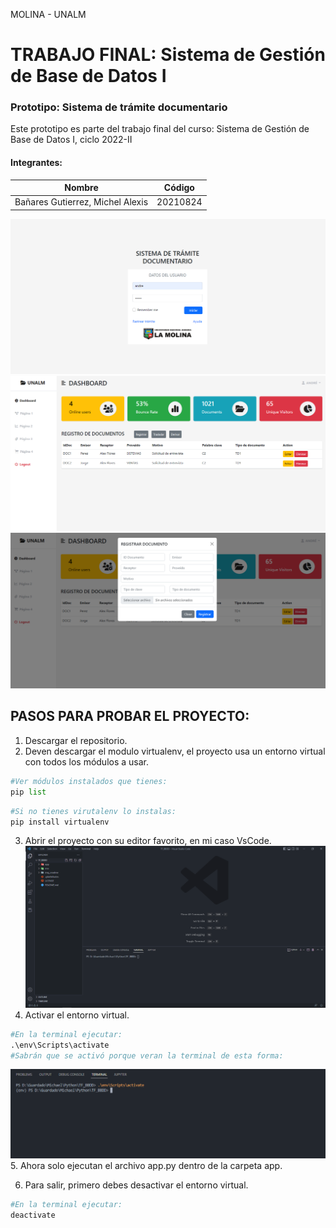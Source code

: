 MOLINA - UNALM
# TRABAJO FINAL: Sistema de Gestión de Base de Datos I
### Prototipo: Sistema de trámite documentario

Este prototipo es parte del trabajo final del curso: Sistema de Gestión de Base de Datos I, ciclo 2022-II

#### Integrantes:
| Nombre                             | Código      |
|------------------------------------|-------------|
| Bañares Gutierrez, Michel Alexis   | 20210824    |


![](/img_readme/Login.PNG)
![](/img_readme/dashboard.PNG)
![](/img_readme/registrar.PNG)
 
## PASOS PARA PROBAR EL PROYECTO:
1. Descargar el repositorio.
2. Deven descargar el modulo virtualenv, el proyecto usa un entorno virtual con todos los módulos a usar.
~~~ python
#Ver módulos instalados que tienes:
pip list
~~~
~~~ python
#Si no tienes virutalenv lo instalas:
pip install virtualenv
~~~
3. Abrir el proyecto con su editor favorito, en mi caso VsCode.
![](/img_readme/vscode_img.PNG)
4. Activar el entorno virtual.
~~~ python
#En la terminal ejecutar:
.\env\Scripts\activate
#Sabrán que se activó porque veran la terminal de esta forma:
~~~
![](/img_readme/terminal_img.PNG)
5. Ahora solo ejecutan el archivo app.py dentro de la carpeta app.

6. Para salir, primero debes desactivar el entorno virtual.
~~~ python
#En la terminal ejecutar:
deactivate
~~~